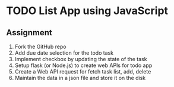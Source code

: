 # TODO List App using JavaScript

## Assignment

1. Fork the GitHub repo
1. Add due date selection for the todo task
1. Implement checkbox by updating the state of the task
1. Setup flask (or Node.js) to create web APIs for todo app
1. Create a Web API request for fetch task list, add, delete
1. Maintain the data in a json file and store it on the disk
